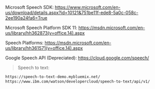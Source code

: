 Microsoft Speech SDK: https://www.microsoft.com/en-us/download/details.aspx?id=10121&751be11f-ede8-5a0c-058c-2ee190a24fa6=True

Microsoft Speech Platform SDK 11: https://msdn.microsoft.com/en-us/library/hh362873(v=office.14).aspx

Speech Platforms: https://msdn.microsoft.com/en-us/library/hh361571(v=office.14).aspx

Google Speech API (Depreciated): https://cloud.google.com/speech/

> Speech to text: 
```sh
https://speech-to-text-demo.mybluemix.net/
https://www.ibm.com/watson/developercloud/speech-to-text/api/v1/
```

